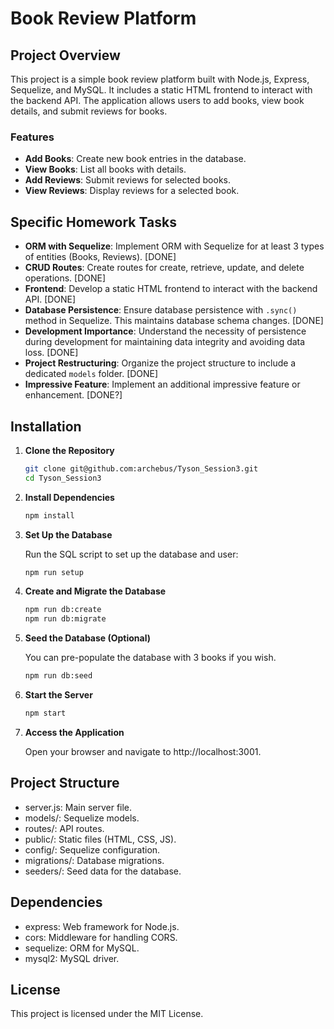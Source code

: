 # Book Review Platform

## Project Overview

This project is a simple book review platform built with Node.js, Express, Sequelize, and MySQL. It includes a static HTML frontend to interact with the backend API. The application allows users to add books, view book details, and submit reviews for books. 

### Features
- **Add Books**: Create new book entries in the database.
- **View Books**: List all books with details.
- **Add Reviews**: Submit reviews for selected books.
- **View Reviews**: Display reviews for a selected book.

## Specific Homework Tasks

- **ORM with Sequelize**: Implement ORM with Sequelize for at least 3 types of entities (Books, Reviews). [DONE]
- **CRUD Routes**: Create routes for create, retrieve, update, and delete operations. [DONE]
- **Frontend**: Develop a static HTML frontend to interact with the backend API. [DONE]
- **Database Persistence**: Ensure database persistence with `.sync()` method in Sequelize. This maintains database schema changes. [DONE]
- **Development Importance**: Understand the necessity of persistence during development for maintaining data integrity and avoiding data loss. [DONE]
- **Project Restructuring**: Organize the project structure to include a dedicated `models` folder. [DONE]
- **Impressive Feature**: Implement an additional impressive feature or enhancement. [DONE?]

## Installation

1. **Clone the Repository**

   ```bash
   git clone git@github.com:archebus/Tyson_Session3.git
   cd Tyson_Session3

2. **Install Dependencies**

    ```bash
    npm install

3. **Set Up the Database**

    Run the SQL script to set up the database and user:
    ```bash
    npm run setup

4. **Create and Migrate the Database**

    ```bash
    npm run db:create
    npm run db:migrate

5. **Seed the Database (Optional)**

    You can pre-populate the database with 3 books if you wish.
    ```bash
    npm run db:seed

6. **Start the Server**

    ```bash
    npm start

7. **Access the Application**

    Open your browser and navigate to http://localhost:3001.

## Project Structure

* server.js: Main server file.
* models/: Sequelize models.
* routes/: API routes.
* public/: Static files (HTML, CSS, JS).
* config/: Sequelize configuration.
* migrations/: Database migrations.
* seeders/: Seed data for the database.

## Dependencies

* express: Web framework for Node.js.
* cors: Middleware for handling CORS.
* sequelize: ORM for MySQL.
* mysql2: MySQL driver.

## License

This project is licensed under the MIT License.
